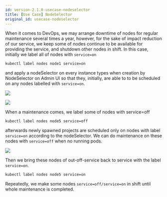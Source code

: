 ```yaml
---
id: version-2.1.0-usecase-nodeselector
title: [Use Case] NodeSelector
original_id: usecase-nodeselector
---
```


When it comes to DevOps, we may arrange downtime of nodes for regular maintenance several times a year, however, for the sake of impact reduction of our service, we keep some of nodes continue to be available for providing the service, and shutdown other nodes in shift. In this case, initially we label all of nodes with `service=on`

```
kubectl label nodes node1 service=on
```

and apply a nodeSelector on every instance types when creation by NodeSelector on Admin UI so that they, initially, are able to to be scheduled on any nodes labelled with `service=on`.

![](assets/nodeSelector_add.png)

![](assets/nodeSelector_use_case_on.png)

When a maintenance comes, we label some of nodes with service=off

```
kubectl label nodes node5 service=off
```

afterwards newly spawned projects are scheduled only on nodes with label `service=on` according to the nodeSelector. We can do maintenance on these nodes with `service=off` when no running pods.

![](assets/nodeSelector_use_case_off.png)

Then we bring these nodes of out-off-service back to service with the label `service=on`.

```
kubectl label nodes node5 service=on
```

Repeatedly, we make some nodes `service=off/service=on` in shift until whole maintenance is completed.
